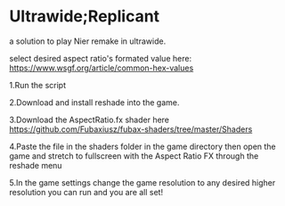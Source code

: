 # Ultrawide;Replicant
a solution to play Nier remake in ultrawide. 

select desired aspect ratio's formated value here: https://www.wsgf.org/article/common-hex-values

1.Run the script

2.Download and install reshade into the game.

3.Download the AspectRatio.fx shader here https://github.com/Fubaxiusz/fubax-shaders/tree/master/Shaders

4.Paste the file in the shaders folder in the game directory then open the game and stretch to fullscreen with the Aspect Ratio FX through the reshade menu

5.In the game settings change the game resolution to any desired higher resolution you can run and you are all set!
